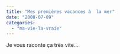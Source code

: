 ```yaml
---
title: "Mes premières vacances à  la mer"
date: "2008-07-09"
categories: 
  - "ma-vie-la-vraie"
---
```


Je vous raconte ça très vite...
